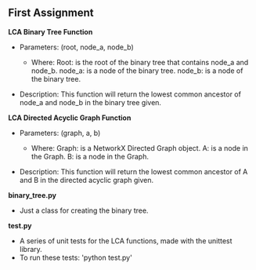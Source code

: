 ## First Assignment
**LCA Binary Tree Function**
* Parameters: (root, node_a, node_b)
  * Where:
           Root: is the root of the binary tree that contains node_a and node_b.
           node_a: is a node of the binary tree.
           node_b: is a node of the binary tree.

* Description: This function will return the lowest common ancestor of node_a and node_b in the binary tree given.


**LCA Directed Acyclic Graph Function**
* Parameters: (graph, a, b)
  * Where:
          Graph: is a NetworkX Directed Graph object.
          A: is a node in the Graph.
          B: is a node in the Graph.

* Description: This function will return the lowest common ancestor of A and B in the directed acyclic graph given.

**binary_tree.py**
* Just a class for creating the binary tree.

**test.py**
* A series of unit tests for the LCA functions, made with the unittest library.
* To run these tests: 'python test.py'
